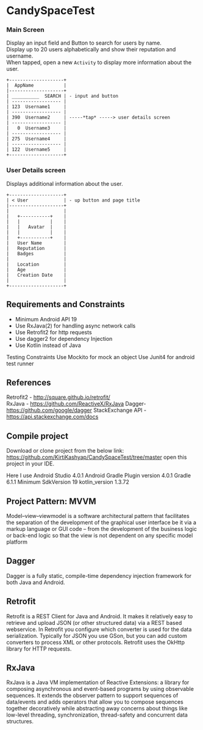 # CandySpaceTest
### Main Screen

Display an input field and Button to search for users by name.  
Display up to 20 users alphabetically and show their reputation and username.  
When tapped, open a new `Activity` to display more information about the
user.

```
+--------------------+
|  AppName           |
|--------------------+
| __________  SEARCH | - input and button  
| ------------------ |
| 123  Username1     |
| ------------------ |
| 390  Username2     | -----*tap* -----> user details screen
| ------------------ |
|   0  Username3     |
| ------------------ |
| 275  Username4     |
| ------------------ |
| 122  Username5     |
+--------------------+
```

### User Details screen

Displays additional information about the user.

```
+--------------------+
| < User             | - up button and page title
|--------------------+
|                    |
|   +-----------+    |
|   |           |    |
|   |   Avatar  |    |
|   |           |    |
|   +-----------+    |
|   User Name        |
|   Reputation       |
|   Badges           |
|                    |
|   Location         |
|   Age              |
|   Creation Date    |
|                    |
+--------------------+
```

## Requirements and Constraints

  * Minimum Android API 19
  * Use RxJava(2) for handling async network calls
  * Use Retrofit2 for http requests
  * Use dagger2 for dependency Injection
  * Use Kotlin instead of Java
  
  Testing Constraints
  Use Mockito for mock an object
  Use Junit4 for android test runner
  

## References
Retrofit2 - http://square.github.io/retrofit/  
RxJava - https://github.com/ReactiveX/RxJava
Dagger- https://github.com/google/dagger
StackExchange API - https://api.stackexchange.com/docs  

## Compile project
Download or clone project from the below link:
https://github.com/KirtiKashyap/CandySpaceTest/tree/master
open this project in your IDE.

Here I use 
Android Studio 4.0.1
Android Gradle Plugin version 4.0.1
Gradle 6.1.1
Minimum SdkVersion 19
kotlin_version 1.3.72



## Project Pattern: MVVM

Model–view–viewmodel is a software architectural pattern that facilitates the separation of the development of the graphical user interface 
be it via a markup language or GUI code – from the development of the business logic or back-end logic so that the view is not dependent on any specific model platform

## Dagger
Dagger is a fully static, compile-time dependency injection framework for both Java and Android.

## Retrofit
Retrofit is a REST Client for Java and Android. It makes it relatively easy to retrieve and upload JSON (or other structured data) 
via a REST based webservice. In Retrofit you configure which converter is used for the data serialization. 
Typically for JSON you use GSon, but you can add custom converters to process XML or other protocols. 
Retrofit uses the OkHttp library for HTTP requests.

## RxJava
RxJava is a Java VM implementation of Reactive Extensions: a library for composing asynchronous and event-based programs by using observable sequences.
It extends the observer pattern to support sequences of data/events and adds operators that allow you to compose sequences together decoratively
while abstracting away concerns about things like low-level threading, synchronization, thread-safety and concurrent data structures.
